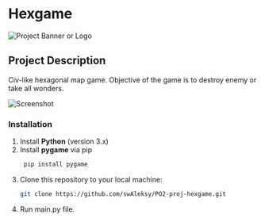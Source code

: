 # **Hexgame**

![Project Banner or Logo](URL_TO_IMAGE)  <!-- Optional: Add a banner or logo -->


## **Project Description**
Civ-like hexagonal map game. Objective of the game is to destroy enemy or take all wonders.

![Screenshot](https://cdn.discordapp.com/attachments/697845933093683271/1283761481321808014/image.png?ex=66e42b8c&is=66e2da0c&hm=3540e1ad70a4a681442f3ec7b2f2fe7c7f182d9551ad355fe9e2cf8bdffc2e08&)

### **Installation**
1. Install **Python** (version 3.x)
2. Install **pygame** via pip
   ```bash
    pip install pygame
    ```
3. Clone this repository to your local machine:
   ```bash
   git clone https://github.com/swAleksy/PO2-proj-hexgame.git
   ```
4. Run main.py file.
